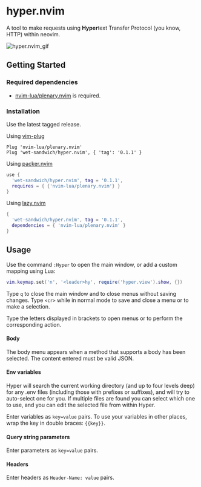 # hyper.nvim

A tool to make requests using **Hyper**text Transfer Protocol (you know, HTTP) within neovim.

![hyper.nvim_gif](https://i.imgur.com/hmG6Xro.gif)

## Getting Started

### Required dependencies

- [nvim-lua/plenary.nvim](https://github.com/nvim-lua/plenary.nvim) is required.

### Installation

Use the latest tagged release.

Using [vim-plug](https://github.com/junegunn/vim-plug)

```viml
Plug 'nvim-lua/plenary.nvim'
Plug 'wet-sandwich/hyper.nvim', { 'tag': '0.1.1' }
```

Using [packer.nvim](https://github.com/wbthomason/packer.nvim)

```lua
use {
  'wet-sandwich/hyper.nvim', tag = '0.1.1',
  requires = { {'nvim-lua/plenary.nvim'} }
}
```

Using [lazy.nvim](https://github.com/folke/lazy.nvim)

```lua
{
  'wet-sandwich/hyper.nvim', tag = '0.1.1',
  dependencies = { 'nvim-lua/plenary.nvim' }
}
```

## Usage

Use the command `:Hyper` to open the main window, or add a custom mapping using Lua:

```lua
vim.keymap.set('n', '<leader>hy', require('hyper.view').show, {})
```

Type `q` to close the main window and to close menus without saving changes. Type `<cr>` while in normal mode to save and close a menu or to make a selection.

Type the letters displayed in brackets to open menus or to perform the corresponding action.

#### Body

The body menu appears when a method that supports a body has been selected. The content entered must be valid JSON.

#### Env variables

Hyper will search the current working directory (and up to four levels deep) for any .env files (including those with prefixes or suffixes), and will try to auto-select one for you. If multiple files are found you can select which one to use, and you can edit the selected file from within Hyper.

Enter variables as `key=value` pairs. To use your variables in other places, wrap the key in double braces: `{{key}}`.

#### Query string parameters

Enter parameters as `key=value` pairs.

#### Headers

Enter headers as `Header-Name: value` pairs.
